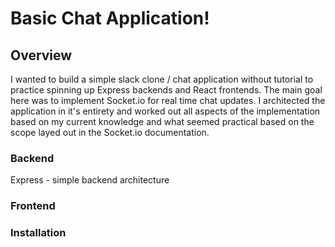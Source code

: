 # Basic Chat Application!

## Overview

I wanted to build a simple slack clone / chat application without tutorial to practice spinning up Express backends and React frontends. The main goal here was to implement Socket.io for real time chat updates. I architected the application in it's entirety and worked out all aspects of the implementation based on my current knowledge and what seemed practical based on the scope layed out in the Socket.io documentation.

### Backend

Express - simple backend architecture

### Frontend

### Installation
